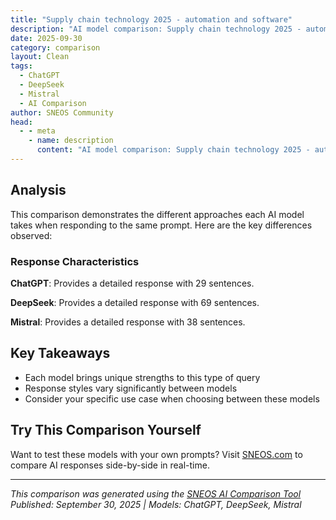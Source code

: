 ```yaml
---
title: "Supply chain technology 2025 - automation and software"
description: "AI model comparison: Supply chain technology 2025 - automation and software..."
date: 2025-09-30
category: comparison
layout: Clean
tags:
  - ChatGPT
  - DeepSeek
  - Mistral
  - AI Comparison
author: SNEOS Community
head:
  - - meta
    - name: description
      content: "AI model comparison: Supply chain technology 2025 - automation and software..."
---
```


<ChatComparison
  title="Supply chain technology 2025 - automation and software"
  prompt="Supply chain technology 2025 - automation and software"
  :responses='{"ChatGPT": "Sure! Here\u0027s an overview of key trends and developments expected in supply chain technology by 2025, with a focus on automation and software:\n\n### Supply Chain Technology 2025: Automation and Software\n\n#### 1. Advanced Automation\n- **Robotic Process Automation (RPA):** Increasing adoption of RPA for repetitive tasks like order processing, invoicing, inventory updates, reducing human error and speeding up workflows.\n- **Autonomous Vehicles and Drones:** Usage of self-driving trucks, delivery drones, and robots for warehousing and last-mile delivery will become more mainstream, improving speed and reducing labor costs.\n- **Collaborative Robots (Cobots):** Robots working alongside human workers on warehouse floors to enhance productivity and safety.\n- **Automated Warehousing:** More warehouses equipped with automated storage and retrieval systems (AS/RS), automated guided vehicles (AGVs), and conveyor systems.\n\n#### 2. Artificial Intelligence and Machine Learning\n- **Predictive Analytics:** AI-driven forecasting for demand, inventory needs, and supply disruptions, enabling proactive decision-making.\n- **Dynamic Routing and Scheduling:** Real-time optimization of transportation routes using AI to reduce transit times and fuel consumption.\n- **Risk Management:** AI systems capable of predicting and mitigating supply chain risks, including geopolitical issues, weather disruptions, and supplier failures.\n\n#### 3. Internet of Things (IoT)\n- **Connected Assets:** IoT sensors embedded in shipments, vehicles, and warehouse assets transmitting real-time data on location, temperature, humidity, and condition.\n- **Enhanced Visibility:** End-to-end supply chain transparency with real-time tracking, enabling better inventory management and customer communication.\n\n#### 4. Cloud-Based Supply Chain Software\n- **Integrated Platforms:** Cloud-native supply chain management (SCM) solutions that integrate procurement, logistics, inventory, and finance to enable seamless data flow.\n- **Scalability and Flexibility:** Cloud solutions allow companies to scale operations easily and deploy updates faster.\n- **Collaboration:** Enhanced collaboration between suppliers, manufacturers, and retailers through shared cloud platforms.\n\n#### 5. Blockchain for Supply Chain Transparency\n- **Provenance Tracking:** Blockchain to verify product origins, authenticity, and compliance.\n- **Smart Contracts:** Automation of contract execution and payments based on pre-set conditions.\n\n#### 6. Digital Twins\n- **Virtual Supply Chains:** Creation of digital replicas of the supply chain to simulate scenarios, identify bottlenecks, and optimize performance.\n\n#### 7. Enhanced Software Capabilities\n- **AI-Driven Decision Support:** Software providing actionable insights, scenario planning, and what-if analysis.\n- **User-Friendly Interfaces:** More intuitive dashboards and mobile apps for real-time monitoring and management.\n- **Integration with ERP and CRM:** Seamless integration facilitating data sharing across business functions.\n\n### Summary\nBy 2025, supply chain technology will be characterized by robust automation and intelligent software solutions that improve efficiency, transparency, and resilience. Companies leveraging AI, IoT, cloud computing, and blockchain will gain competitive advantages through greater agility and customer satisfaction.\n\nIf you want, I can also provide examples of leading supply chain software or automation solutions projected for 2025!", "DeepSeek": "Of course. The year 2025 is poised to be a pivotal moment where foundational technologies mature and converge, moving supply chains from being reactive to proactive and, ultimately, predictive and autonomous.\n\nHere is a comprehensive overview of the key automation and software trends shaping the supply chain in 2025.\n\n### The Overarching Theme: The Cognitive, Autonomous Supply Chain\n\nThe goal for 2025 is no longer just efficiency, but **resilience, agility, and sustainability**. Technology is enabling supply chains to \u0022think\u0022 for themselves\u2014self-correcting, self-optimizing, and requiring minimal human intervention for routine tasks.\n\n---\n\n### 1. Automation: The Physical \u0026 Robotic Layer\n\nAutomation in 2025 is about flexibility and human-robot collaboration, not just replacing labor.\n\n**a) Hyper-Flexible Automation (Robotics as a Service - RaaS)**\n* **What it is:** Companies will increasingly rent robotics for specific tasks or peak seasons instead of making massive capital investments. This includes autonomous mobile robots (AMRs) for picking, sortation robots, and palletizing arms.\n* **2025 Impact:** Rapid deployment and scaling. A warehouse can double its robotic fleet for the holiday season and return it afterward, optimizing costs.\n\n**b) AI-Powered Vision and Sorting**\n* **What it is:** Advanced computer vision systems using AI can now identify, inspect, and sort items with superhuman accuracy. They can detect damage, read mixed SKU pallets, and ensure compliance.\n* **2025 Impact:** Drastic reduction in receiving and sorting time, near-elimination of shipping errors, and improved quality control.\n\n**c) Autonomous Yard and Dock Management**\n* **What it is:** Self-driving trucks moving containers within a yard, automated dock door assignment, and smart trailer loading/unloading systems.\n* **2025 Impact:** Eliminates yard congestion, reduces truck driver detention times, and optimizes the crucial \u0022first and last mile\u0022 of the warehouse.\n\n**d) Advanced Last-Mile Delivery**\n* **What it is:** While fully autonomous delivery trucks are still scaling, we will see a significant rise in **autonomous delivery robots** in urban areas and **drones** for specific, high-value deliveries in suburban/rural settings.\n* **2025 Impact:** Faster, cheaper, and more sustainable final-mile delivery, with real-time tracking for end-customers.\n\n---\n\n### 2. Software: The Digital Brain \u0026 Nervous System\n\nThe software layer is where the true intelligence lies, integrating data from all physical operations.\n\n**a) AI \u0026 Generative AI in the Supply Chain**\nThis is the single biggest game-changer for 2025.\n* **Predictive \u0026 Prescriptive Analytics:** AI will move beyond forecasting demand to predicting **disruptions** (e.g., \u0022There\u0027s a 92% probability a storm will delay this shipment; reroute it now.\u0022) and prescribing the best action.\n* **Generative AI for Planning and Interaction:**\n * **Conversational Interfaces:** Planners will simply \u0022ask\u0022 the system, \u0022What\u0027s the risk to my Q4 revenue if my supplier in Taiwan is down for two weeks?\u0022 and get a detailed, narrative report generated in seconds.\n * **Automated Reporting \u0026 Communication:** GenAI will automatically generate carrier performance reports, create draft emails for exception management, and even communicate delays to customers in a natural, conversational tone.\n* **Intelligent Procurement:** AI will analyze supplier risk, market trends, and contract terms to autonomously suggest or even execute optimal purchasing decisions.\n\n**b) The Unified Supply Chain Platform**\n* **What it is:** Instead of a patchwork of best-of-breed systems (ERP, WMS, TMS), companies are moving towards single, unified platforms that manage everything from procurement to delivery on one data model.\n* **2025 Impact:** Breaks down data silos, provides a single source of truth, and enables end-to-end visibility and optimization that was previously impossible.\n\n**c) Digital Twins Become Mainstream**\n* **What it is:** A live, virtual replica of your entire physical supply chain. You can simulate \u0022what-if\u0022 scenarios in the digital twin without risking real-world operations.\n* **2025 Impact:** Test the impact of a new supplier, a sudden demand spike, or a port closure in a safe digital environment. This is the ultimate tool for building resilience.\n\n**d) Hyper-Automation with IoT \u0026 Edge Computing**\n* **What it is:** The combination of Internet of Things (IoT) sensors (on pallets, in trucks, in warehouses) and edge computing (processing data locally) enables real-time decision-making.\n* **2025 Impact:**\n * A sensor detects a temperature excursion in a refrigerated container. The edge device automatically adjusts the thermostat and creates a service ticket\u2014all before a human is notified.\n * Real-time asset tracking provides precise ETAs and automates yard check-in.\n\n**e) Sustainability \u0026 ESG Platforms**\n* **What it is:** Dedicated software to track and optimize for carbon emissions, circular economy principles, and ethical sourcing.\n* **2025 Impact:** Not just a \u0022nice-to-have.\u0022 Regulatory pressure and consumer demand will make this a core component of supply chain software, with AI identifying the most sustainable shipping routes or packaging materials.\n\n---\n\n### How It All Fits Together: A 2025 Scenario\n\nImagine a pharmaceutical company shipping a high-value, temperature-sensitive vaccine:\n\n1. **Order \u0026 Plan:** An order is placed. The **Unified Platform** with **GenAI** instantly recommends the optimal shipping route and carrier based on cost, speed, sustainability, and real-time carrier performance.\n2. **Warehouse:** An **AMR** retrieves the vaccine from a smart fridge. A **vision system** verifies the item and lot number. It\u0027s packed with an **IoT sensor** that monitors its location and temperature.\n3. **Simulation:** Before shipping, the logistics team uses the **Digital Twin** to simulate a potential airline strike, confirming their chosen route is still the most resilient.\n4. **Transport:** The shipment is loaded onto a truck by an **automated dock system**. During transit, the **IoT sensor** streams data. An **AI** on the platform detects a minor temperature fluctuation, predicts it will self-correct, and decides no human intervention is needed.\n5. **Last-Mile \u0026 Exception:** A weather delay is predicted. The **AI** proactively reroutes the shipment via a **drone** for the final leg to meet the delivery deadline and sends a **GenAI-generated message** to the customer: \u0022Your vital shipment was rerouted due to weather to ensure it arrives on time. New ETA: 2:15 PM.\u0022\n6. **Sustainability:** The **ESG platform** automatically calculates and offsets the carbon footprint of the entire journey, adding the data to the company\u0027s sustainability dashboard.\n\n### Challenges for 2025\n\n* **Integration Legacy:** Connecting new tech with old legacy systems (like ERPs).\n* **Data Quality \u0026 Governance:** AI is only as good as the data it\u0027s fed.\n* **Cybersecurity:** A more connected supply chain is a more vulnerable one.\n* **Skills Gap:** The need for data scientists, AI specialists, and tech-savvy supply chain professionals will skyrocket.\n* **Cost \u0026 ROI:** Justifying the significant investment, especially for smaller players.\n\n### Conclusion\n\nBy 2025, supply chain technology will be defined by **intelligence and connectivity**. Automation handles the physical work, while AI-driven software acts as the central nervous system, making proactive decisions. The winners will be those who successfully integrate these technologies to create a supply chain that is not just efficient, but truly resilient, responsive, and transparent.", "Mistral": "By 2025, supply chain technology is expected to be significantly more advanced, with a strong focus on automation and software. Here are some key areas where we can expect to see substantial developments:\n\n### 1. **Automation and Robotics**\n- **Warehouse Automation:** Increased use of automated guided vehicles (AGVs), autonomous mobile robots (AMRs), and robotic arms for picking, packing, and sorting.\n- **Last-Mile Delivery:** Expansion of drone and autonomous vehicle delivery systems to enhance efficiency and reduce costs.\n- **Manufacturing Automation:** Greater integration of industrial robots and automated machinery to streamline production processes.\n\n### 2. **Software and Digital Solutions**\n- **Advanced Analytics:** Use of big data and advanced analytics to predict demand, optimize inventory levels, and improve supply chain visibility.\n- **Artificial Intelligence (AI) and Machine Learning (ML):** AI-driven decision-making tools for demand forecasting, route optimization, and predictive maintenance.\n- **Blockchain Technology:** Enhanced transparency and traceability through blockchain, ensuring the integrity and security of supply chain data.\n- **Internet of Things (IoT):** Deployment of IoT sensors for real-time monitoring of goods in transit, warehouse conditions, and equipment performance.\n- **Cloud Computing:** Increased reliance on cloud-based supply chain management (SCM) platforms for scalability, flexibility, and cost-efficiency.\n\n### 3. **Integration and Collaboration**\n- **Supply Chain Visibility:** Real-time tracking and tracing of goods from origin to destination, facilitated by integrated software solutions.\n- **Collaborative Platforms:** Use of collaborative platforms that enable seamless communication and data sharing between suppliers, manufacturers, distributors, and retailers.\n- **API Integration:** Enhanced use of APIs to integrate various supply chain systems and ensure smooth data flow.\n\n### 4. **Sustainability and Compliance**\n- **Green Supply Chain:** Software solutions to monitor and reduce carbon footprints, optimize energy usage, and ensure compliance with environmental regulations.\n- **Compliance Management:** Automated systems for regulatory compliance, including trade regulations, labor laws, and safety standards.\n\n### 5. **Customer Experience**\n- **Personalization:** Use of AI and ML to personalize customer experiences, including customized delivery options and tailored product recommendations.\n- **Real-Time Updates:** Providing customers with real-time updates on order status, delivery times, and any potential delays.\n\n### 6. **Cybersecurity**\n- **Enhanced Security Measures:** Implementation of advanced cybersecurity protocols to protect supply chain data from breaches and cyber-attacks.\n- **Data Privacy:** Compliance with data privacy regulations and best practices to ensure the protection of sensitive information.\n\n### 7. **Workforce Management**\n- **Skill Development:** Training programs and tools to upskill the workforce in using new technologies and managing automated systems.\n- **Remote Work Solutions:** Software to support remote work and collaboration, ensuring business continuity and flexibility.\n\n### 8. **Emerging Technologies**\n- **5G Networks:** Leveraging 5G for faster data transmission, enabling real-time communication and more efficient supply chain operations.\n- **Augmented Reality (AR) and Virtual Reality (VR):** Use of AR and VR for training, remote assistance, and enhancing operational efficiency.\n\n### 9. **Supply Chain Resilience**\n- **Risk Management:** Advanced risk management tools to identify and mitigate potential disruptions, ensuring supply chain resilience.\n- **Scenario Planning:** Software for scenario planning and simulation to prepare for various disruptions and crises.\n\n### 10. **Ethical and Responsible Supply Chains**\n- **Ethical Sourcing:** Tools to ensure ethical sourcing practices, including fair labor practices and sustainable materials.\n- **Transparency:** Enhanced transparency through digital solutions to build trust with consumers and stakeholders.\n\nBy 2025, the convergence of these technologies will create a more efficient, transparent, and resilient supply chain ecosystem. Companies that invest in these advancements will be better positioned to meet the evolving demands of the market and consumers."}' 
  published-date="22:46"
/>

## Analysis

This comparison demonstrates the different approaches each AI model takes when responding to the same prompt. Here are the key differences observed:

### Response Characteristics

**ChatGPT**: Provides a detailed response with 29 sentences. 

**DeepSeek**: Provides a detailed response with 69 sentences. 

**Mistral**: Provides a detailed response with 38 sentences. 

## Key Takeaways

- Each model brings unique strengths to this type of query
- Response styles vary significantly between models
- Consider your specific use case when choosing between these models

## Try This Comparison Yourself

Want to test these models with your own prompts? Visit [SNEOS.com](https://sneos.com) to compare AI responses side-by-side in real-time.

---

*This comparison was generated using the [SNEOS AI Comparison Tool](https://sneos.com)*
*Published: September 30, 2025 | Models: ChatGPT, DeepSeek, Mistral*
